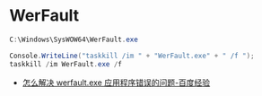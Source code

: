 # WerFault

```c#
C:\Windows\SysWOW64\WerFault.exe

Console.WriteLine("taskkill /im " + "WerFault.exe" + " /f ");
taskkill /im WerFault.exe /f

```

- [怎么解决 werfault.exe 应用程序错误的问题-百度经验](https://jingyan.baidu.com/article/9113f81b6bfcc92b3214c7eb.html)
